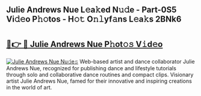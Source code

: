 ## Julie Andrews Nue L𝚎a𝚔ed N𝚞𝚍e - Part-0S5 Vi𝚍𝚎o P𝚑𝚘tos - H𝚘𝚝 O𝚗𝚕yf𝚊ns L𝚎a𝚔s 2BNk6

# <h2><a href="http://kf4wiv.oniu.top/?m=Julie+Andrews+Nue">🔗👉 🔴 Julie Andrews Nue P𝚑ot𝚘𝚜 V𝚒d𝚎o</a></h2>

[![Julie Andrews Nue Nu𝚍e𝚜](https://i.imgur.com/0qMVB7G.gif)](http://kf4wiv.oniu.top/?m=Julie+Andrews+Nue)
Web-based artist and dance collaborator Julie Andrews Nue, recognized for publishing dance and lifestyle tutorials through solo and collaborative dance routines and compact clips. Visionary artist Julie Andrews Nue, famed for their innovative and inspiring creations in the world of art.  
